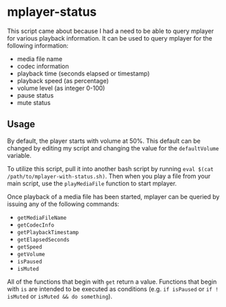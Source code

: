 # mplayer-status
This script came about because I had a need to be able to query mplayer for various playback information. It can be used to query mplayer for the following information:
 - media file name
 - codec information
 - playback time (seconds elapsed or timestamp)
 - playback speed (as percentage)
 - volume level (as integer 0-100)
 - pause status
 - mute status
 
Usage
-----
By default, the player starts with volume at 50%. This default can be changed by editing my script and changing the value for the `defaultVolume` variable.

To utilize this script, pull it into another bash script by running `eval $(cat /path/to/mplayer-with-status.sh)`. Then when you play a file from your main script, use the `playMediaFile` function to start mplayer.

Once playback of a media file has been started, mplayer can be queried by issuing any of the following commands:
 - `getMediaFileName`
 - `getCodecInfo`
 - `getPlaybackTimestamp`
 - `getElapsedSeconds`
 - `getSpeed`
 - `getVolume`
 - `isPaused`
 - `isMuted`
 
 All of the functions that begin with `get` return a value. Functions that begin with `is` are intended to be executed as conditions (e.g. `if isPaused` or `if ! isMuted` or `isMuted && do something`).

